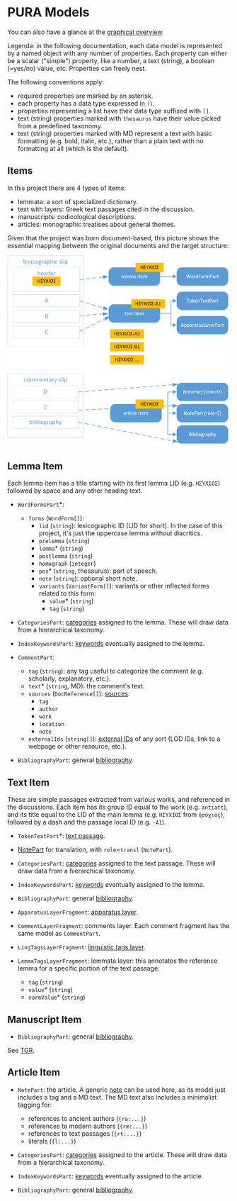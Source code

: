 # PURA Models

You can also have a glance at the [graphical overview](overview.md).

Legenda: in the following documentation, each data model is represented by a named object with any number of properties. Each property can either be a scalar ("simple") property, like a number, a text (string), a boolean (=yes/no) value, etc. Properties can freely nest.

The following conventions apply:

- required properties are marked by an asterisk.
- each property has a data type expressed in `()`.
- properties representing a list have their data type suffixed with `[]`.
- text (string) properties marked with `thesaurus` have their value picked from a predefined taxonomy.
- text (string) properties marked with MD represent a text with basic formatting (e.g. bold, italic, etc.), rather than a plain text with no formatting at all (which is the default).

## Items

In this project there are 4 types of items:

- lemmata: a sort of specialized dictionary.
- text with layers: Greek text passages cited in the discussion.
- manuscripts: codicological descriptions.
- articles: monographic treatises about general themes.

Given that the project was born document-based, this picture shows the essential mapping between the original documents and the target structure:

![mapping](./images/mapping.png)

## Lemma Item

Each lemma item has a title starting with its first lemma LID (e.g. `ΗΣΥΧΙΟΣ`) followed by space and any other heading text.

- `WordFormsPart`\*:
  - `forms` (`WordForm[]`):
    - `lid` (`string`): lexicographic ID (LID for short). In the case of this project, it's just the uppercase lemma without diacritics.
    - `prelemma` (`string`)
    - `lemma`\* (`string`)
    - `postlemma` (`string`)
    - `homograph` (`integer`)
    - `pos`\* (`string`, thesaurus): part of speech.
    - `note` (`string`): optional short note.
    - `variants` (`VariantForm[]`): variants or other inflected forms related to this form:
      - `value`\* (`string`)
      - `tag` (`string`)

- `CategoriesPart`: [categories](https://github.com/vedph/cadmus_doc/blob/master/web/help/general-parts.md#categories) assigned to the lemma. These will draw data from a hierarchical taxonomy.

- `IndexKeywordsPart`: [keywords](https://github.com/vedph/cadmus_doc/blob/master/web/help/general-parts.md#index-keywords) eventually assigned to the lemma.

- `CommentPart`:

  - `tag` (`string`): any tag useful to categorize the comment (e.g. scholarly, explanatory, etc.).
  - `text`\* (`string`, MD): the comment's text.
  - `sources` (`DocReference[]`): [sources](https://github.com/vedph/cadmus_itinera_doc/blob/master/help/doc-references.md):
    - `tag`
    - `author`
    - `work`
    - `location`
    - `note`
  - `externalIds` (`string[]`): [external IDs](https://github.com/vedph/cadmus_itinera_doc/blob/master/help/external-ids.md) of any sort (LOD IDs, link to a webpage or other resource, etc.).

- `BibliographyPart`: general [bibliography](https://github.com/vedph/cadmus_doc/blob/master/web/help/general-parts.md#bibliography).

## Text Item

These are simple passages extracted from various works, and referenced in the discussions. Each item has its group ID equal to the work (e.g. `antiatt`), and its title equal to the LID of the main lemma (e.g. `ΗΣΥΧΙΟΣ` from `ἡσύχιος`), followed by a dash and the passage local ID (e.g. `-A1`).

- `TokenTextPart`\*: [text passage](https://github.com/vedph/cadmus_doc/blob/master/web/help/general-parts.md#token-text).

- [NotePart](https://github.com/vedph/cadmus_doc/blob/master/web/help/general-parts.md#note) for translation, with `role`=`transl` (`NotePart`).

- `CategoriesPart`: [categories](https://github.com/vedph/cadmus_doc/blob/master/web/help/general-parts.md#categories) assigned to the text passage. These will draw data from a hierarchical taxonomy.

- `IndexKeywordsPart`: [keywords](https://github.com/vedph/cadmus_doc/blob/master/web/help/general-parts.md#index-keywords) eventually assigned to the lemma.

- `BibliographyPart`: general [bibliography](https://github.com/vedph/cadmus_doc/blob/master/web/help/general-parts.md#bibliography).

- `ApparatusLayerFragment`: [apparatus layer](https://github.com/vedph/cadmus_doc/blob/master/web/help/philology-parts.md#apparatus).

- `CommentLayerFragment`: comments layer. Each comment fragment has the same model as `CommentPart`.

- `LingTagsLayerFragment`: [linguistic tags layer](https://github.com/vedph/cadmus_tgr_doc/blob/master/models.md#lingtagslayerfragment).

- `LemmaTagsLayerFragment`: lemmata layer: this annotates the reference lemma for a specific portion of the text passage:
  - `tag` (`string`)
  - `value`\* (`string`)
  - `normValue`\* (`string`)

## Manuscript Item

- `BibliographyPart`: general [bibliography](https://github.com/vedph/cadmus_doc/blob/master/web/help/general-parts.md#bibliography).

See [TGR](https://github.com/vedph/cadmus_tgr_doc/blob/master/models.md).

## Article Item

- `NotePart`: the article. A generic [note](https://github.com/vedph/cadmus_doc/blob/master/web/help/general-parts.md#note) can be used here, as its model just includes a tag and a MD text. The MD text also includes a minimalist tagging for:

  - references to ancient authors (`{ra:...}`)
  - references to modern authors (`{rm:...}`)
  - references to text passages (`{rt:...}`)
  - literals (`{l:...}`)

- `CategoriesPart`: [categories](https://github.com/vedph/cadmus_doc/blob/master/web/help/general-parts.md#categories) assigned to the article. These will draw data from a hierarchical taxonomy.

- `IndexKeywordsPart`: [keywords](https://github.com/vedph/cadmus_doc/blob/master/web/help/general-parts.md#index-keywords) eventually assigned to the article.

- `BibliographyPart`: general [bibliography](https://github.com/vedph/cadmus_doc/blob/master/web/help/general-parts.md#bibliography).
